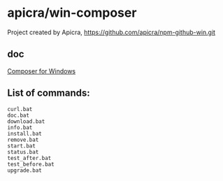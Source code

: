 # apicra/win-composer
Project created by Apicra, https://github.com/apicra/npm-github-win.git

## doc

[Composer for Windows](https://getcomposer.org/doc/)

## List of commands:

    curl.bat
    doc.bat
    download.bat
    info.bat
    install.bat
    remove.bat
    start.bat
    status.bat
    test_after.bat
    test_before.bat
    upgrade.bat

